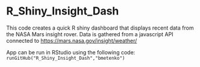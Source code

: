 # R_Shiny_Insight_Dash
This code creates a quick R shiny dashboard that displays recent data from the NASA Mars insight rover.
Data is gathered from a javascript API connected to https://mars.nasa.gov/insight/weather/

App can be run in RStudio using the following code:
`runGitHub("R_Shiny_Insight_Dash","bmetenko")`
